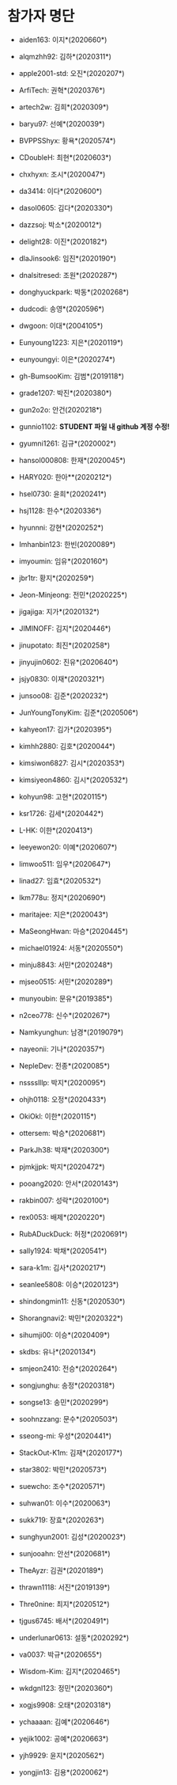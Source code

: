 # 참가자 명단

* aiden163: 이지*(2020660*)

* alqmzhh92: 김하*(2020311*)

* apple2001-std: 오진*(2020207*)

* ArfiTech: 권혁*(2020376*)

* artech2w: 김희*(2020309*)

* baryu97: 선예*(2020039*)

* BVPPSShyx: 황욕*(2020574*)

* CDoubleH: 최현*(2020603*)

* chxhyxn: 조시*(2020047*)

* da3414: 이다*(2020600*)

* dasol0605: 김다*(2020330*)

* dazzsoj: 박소*(2020012*)

* delight28: 이진*(2020182*)

* dlaJinsook6: 임진*(2020190*)

* dnalsitresed: 조원*(2020287*)

* donghyuckpark: 박동*(2020268*)

* dudcodi: 송영*(2020596*)

* dwgoon: 이대*(2004105*)

* Eunyoung1223: 지은*(2020119*)

* eunyoungyi: 이은*(2020274*)

* gh-BumsooKim: 김범*(2019118*)

* grade1207: 박진*(2020380*)

* gun2o2o: 안건(2020218*)

* gunnio1102: **STUDENT 파일 내 github 계정 수정!**

* gyumni1261: 김규*(2020002*)

* hansol000808: 한재*(2020045*)

* HARY020: 한아**(2020212*)

* hsel0730: 윤희*(2020241*)

* hsj1128: 한수*(2020336*)

* hyunnni: 강현*(2020252*)

* Imhanbin123: 한빈(2020089*)

* imyoumin: 임유*(2020160*)

* jbr1tr: 황지*(2020259*)

* Jeon-Minjeong: 전민*(2020225*)

* jigajiga: 지가*(2020132*)

* JIMINOFF: 김지*(2020446*)

* jinupotato: 최진*(2020258*)

* jinyujin0602: 진유*(2020640*)

* jsjy0830: 이재*(2020321*)

* junsoo08: 김준*(2020232*)

* JunYoungTonyKim: 김준*(2020506*)

* kahyeon17: 김가*(2020395*)

* kimhh2880: 김호*(2020044*)

* kimsiwon6827: 김시*(2020353*)

* kimsiyeon4860: 김시*(2020532*)

* kohyun98: 고현*(2020115*)

* ksr1726: 김세*(2020442*)

* L-HK: 이한*(2020413*)

* leeyewon20: 이예*(2020607*)

* limwoo511: 임우*(2020647*)

* linad27: 임효*(2020532*)

* lkm778u: 정지*(2020690*)

* maritajee: 지은*(2020043*)

* MaSeongHwan: 마승*(2020445*)

* michael01924: 서동*(2020550*)

* minju8843: 서민*(2020248*)

* mjseo0515: 서민*(2020289*)

* munyoubin: 문유*(2019385*)

* n2ceo778: 신수*(2020267*)

* Namkyunghun: 남경*(2019079*)

* nayeonii: 기나*(2020357*)

* NepleDev: 전종*(2020085*)

* nsssslllp: 박지*(2020095*)

* ohjh0118: 오정*(2020433*)

* OkiOkl: 이한*(2020115*)

* ottersem: 박승*(2020681*)

* ParkJh38: 박재*(2020300*)

* pjmkjjpk: 박지*(2020472*)

* pooang2020: 안서*(2020143*)

* rakbin007: 성락*(2020100*)

* rex0053: 배제*(2020220*)

* RubADuckDuck: 허정*(2020691*)

* sally1924: 박채*(2020541*)

* sara-k1m: 김사*(2020217*)

* seanlee5808: 이승*(2020123*)

* shindongmin11: 신동*(2020530*)

* Shorangnavi2: 박민*(2020322*)

* sihumji00: 이승*(2020409*)

* skdbs: 유나*(2020134*)

* smjeon2410: 전승*(2020264*)

* songjunghu: 송정*(2020318*)

* songse13: 송민*(2020299*)

* soohnzzang: 문수*(2020503*)

* sseong-mi: 우성*(2020441*)

* StackOut-K1m: 김재*(2020177*)

* star3802: 박민*(2020573*)

* suewcho: 조수*(2020571*)

* suhwan01: 이수*(2020063*)

* sukk719: 장효*(2020263*)

* sunghyun2001: 김성*(2020023*)

* sunjooahn: 안선*(2020681*)

* TheAyzr: 김권*(2020189*)

* thrawn1118: 서진*(2019139*)

* Thre0nine: 최지*(2020512*)

* tjgus6745: 배서*(2020491*)

* underlunar0613: 설동*(2020292*)

* va0037: 박규*(2020655*)

* Wisdom-Kim: 김지*(2020465*)

* wkdgnl123: 정민*(2020360*)

* xogjs9908: 오태*(2020318*)

* ychaaaan: 김예*(2020646*)

* yejik1002: 공예*(2020663*)

* yjh9929: 윤지*(2020562*)

* yongjin13: 김용*(2020062*)
